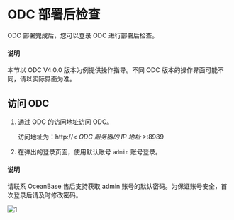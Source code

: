 # ODC 部署后检查

ODC 部署完成后，您可以登录 ODC 进行部署后检查。

  <main id="notice" type='explain'>
    <h4>说明</h4>
    <p>本节以 ODC V4.0.0 版本为例提供操作指导。不同 ODC 版本的操作界面可能不同，请以实际界面为准。</p>
  </main>

## 访问 ODC

1. 通过 ODC 的访问地址访问 ODC。

   访问地址为：http://\< *ODC 服务器的 IP 地址* \>:8989

2. 在弹出的登录页面，使用默认账号 `admin` 账号登录。

  <main id="notice" type='explain'>
    <h4>说明</h4>
    <p>请联系 OceanBase 售后支持获取 admin 账号的默认密码。为保证账号安全，首次登录后请及时修改密码。</p>
  </main>

   ![1](https://obbusiness-private.oss-cn-shanghai.aliyuncs.com/doc/img/observer-enterprise/V4.0.0/4.deploy-the-oceanbase-database/OAT/deploy-odc/5%E7%99%BB%E5%BD%95%E7%95%8C%E9%9D%A2.png)
